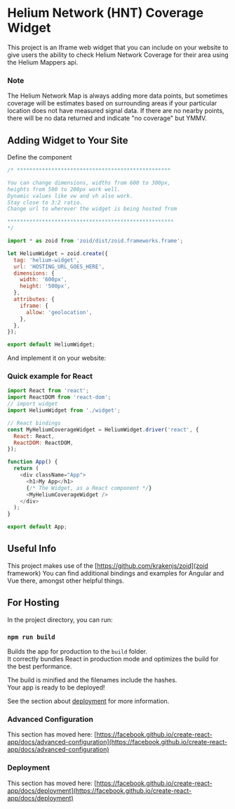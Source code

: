 # Helium Network (HNT) Coverage Widget

This project is an Iframe web widget that you can include on your website to give users the ability to check Helium Network Coverage for their area using the Helium Mappers api.

### Note

The Helium Network Map is always adding more data points, but sometimes coverage will be estimates based on surrounding areas if your particular location does not have measured signal data. If there are no nearby points, there will be no data returned and indicate "no coverage" but YMMV.

## Adding Widget to Your Site

Define the component

```javascript
/* *************************************************

You can change dimensions, widths from 600 to 300px, 
heights from 500 to 200px work well.
Dynamic values like vw and vh also work.
Stay close to 3:2 ratio.
Change url to wherever the widget is being hosted from

*****************************************************
*/

import * as zoid from 'zoid/dist/zoid.frameworks.frame';

let HeliumWidget = zoid.create({
  tag: 'helium-widget',
  url: 'HOSTING_URL_GOES_HERE',
  dimensions: {
    width: '600px',
    height: '500px',
  },
  attributes: {
    iframe: {
      allow: 'geolocation',
    },
  },
});

export default HeliumWidget;
```

And implement it on your website:

### Quick example for React

```javascript
import React from 'react';
import ReactDOM from 'react-dom';
// import widget
import HeliumWidget from './widget';

// React bindings
const MyHeliumCoverageWidget = HeliumWidget.driver('react', {
  React: React,
  ReactDOM: ReactDOM,
});

function App() {
  return (
    <div className="App">
      <h1>My App</h1>
      {/* The Widget, as a React component */}
      <MyHeliumCoverageWidget />
    </div>
  );
}

export default App;
```

## Useful Info

This project makes use of the [https://github.com/krakenjs/zoid](zoid framework)
You can find additional bindings and examples for Angular and Vue there, amongst other helpful things.

## For Hosting

In the project directory, you can run:

### `npm run build`

Builds the app for production to the `build` folder.\
It correctly bundles React in production mode and optimizes the build for the best performance.

The build is minified and the filenames include the hashes.\
Your app is ready to be deployed!

See the section about [deployment](https://facebook.github.io/create-react-app/docs/deployment) for more information.

### Advanced Configuration

This section has moved here: [https://facebook.github.io/create-react-app/docs/advanced-configuration](https://facebook.github.io/create-react-app/docs/advanced-configuration)

### Deployment

This section has moved here: [https://facebook.github.io/create-react-app/docs/deployment](https://facebook.github.io/create-react-app/docs/deployment)
